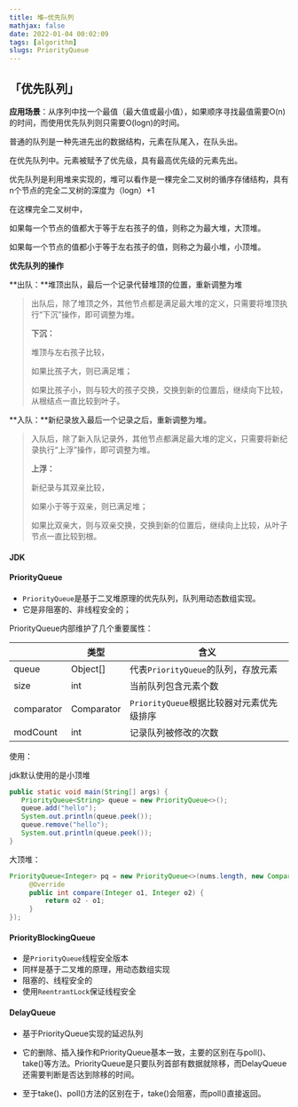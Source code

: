 ```yaml
---
title: 堆—优先队列
mathjax: false
date: 2022-01-04 00:02:09
tags: [algorithm]
slugs: PriorityQueue
---
```


## 「优先队列」

**应用场景**：从序列中找一个最值（最大值或最小值），如果顺序寻找最值需要O(n)的时间，而使用优先队列则只需要O(logn)的时间。

普通的队列是一种先进先出的数据结构，元素在队尾入，在队头出。

在优先队列中。元素被赋予了优先级，具有最高优先级的元素先出。



优先队列是利用堆来实现的，堆可以看作是一棵完全二叉树的循序存储结构，具有n个节点的完全二叉树的深度为（logn）+1

在这棵完全二叉树中，

如果每一个节点的值都大于等于左右孩子的值，则称之为最大堆，大顶堆。

如果每一个节点的值都小于等于左右孩子的值，则称之为最小堆，小顶堆。



**优先队列的操作**

**出队：**堆顶出队，最后一个记录代替堆顶的位置，重新调整为堆

> 出队后，除了堆顶之外，其他节点都是满足最大堆的定义，只需要将堆顶执行“下沉”操作，即可调整为堆。
>
> **下沉：**
>
> 堆顶与左右孩子比较，
>
> 如果比孩子大，则已满足堆；
>
> 如果比孩子小，则与较大的孩子交换，交换到新的位置后，继续向下比较，从根结点一直比较到叶子。

**入队：**新纪录放入最后一个记录之后，重新调整为堆。

> 入队后，除了新入队记录外，其他节点都满足最大堆的定义，只需要将新纪录执行“上浮”操作，即可调整为堆。
>
> **上浮：**
>
> 新纪录与其双亲比较，
>
> 如果小于等于双亲，则已满足堆；
>
> 如果比双亲大，则与双亲交换，交换到新的位置后，继续向上比较，从叶子节点一直比较到根。



#### JDK 

#### PriorityQueue

- `PriorityQueue`是基于二叉堆原理的优先队列，队列用动态数组实现。
- 它是非阻塞的、非线程安全的；

PriorityQueue内部维护了几个重要属性：

|            | 类型       | 含义                                      |
| ---------- | ---------- | ----------------------------------------- |
| queue      | Object[]   | 代表`PriorityQueue`的队列，存放元素       |
| size       | int        | 当前队列包含元素个数                      |
| comparator | Comparator | `PriorityQueue`根据比较器对元素优先级排序 |
| modCount   | int        | 记录队列被修改的次数                      |

使用：

jdk默认使用的是小顶堆

```java
public static void main(String[] args) {
   PriorityQueue<String> queue = new PriorityQueue<>();
   queue.add("hello");
   System.out.println(queue.peek());
   queue.remove("hello");
   System.out.println(queue.peek());
}
```

大顶堆：

```java
PriorityQueue<Integer> pq = new PriorityQueue<>(nums.length, new Comparator<Integer>(){
     @Override
     public int compare(Integer o1, Integer o2) {
         return o2 - o1;
     }
});
```

#### PriorityBlockingQueue

- 是`PriorityQueue`线程安全版本
- 同样是基于二叉堆的原理，用动态数组实现
- 阻塞的、线程安全的
- 使用`ReentrantLock`保证线程安全

#### DelayQueue

- 基于PriorityQueue实现的延迟队列

- 它的删除、插入操作和PriorityQueue基本一致，主要的区别在与poll()、take()等方法。PriorityQueue是只要队列首部有数据就除移，而DelayQueue还需要判断是否达到除移的时间。

- 至于take()、poll()方法的区别在于，take()会阻塞，而poll()直接返回。
